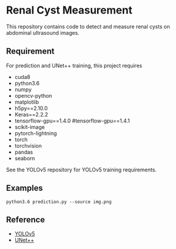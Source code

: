 # Renal Cyst Measurement

This repository contains code to detect and measure renal cysts on abdominal ultrasound images.

## Requirement
For prediction and UNet++ training, this project requires 
- cuda8
- python3.6
- numpy
- opencv-python
- matplotlib
- h5py==2.10.0
- Keras==2.2.2
- tensorflow-gpu==1.4.0
#tensorflow-gpu==1.4.1
- scikit-image
- pytorch-lightning
- torch
- torchvision
- pandas
- seaborn

See the YOLOv5 repository for YOLOv5 training requirements.

## Examples
```
python3.6 prediction.py --source img.png
```

## Reference
- [YOLOv5](https://github.com/ultralytics/yolov5)
- [UNet++](https://github.com/MrGiovanni/UNetPlusPlus)
